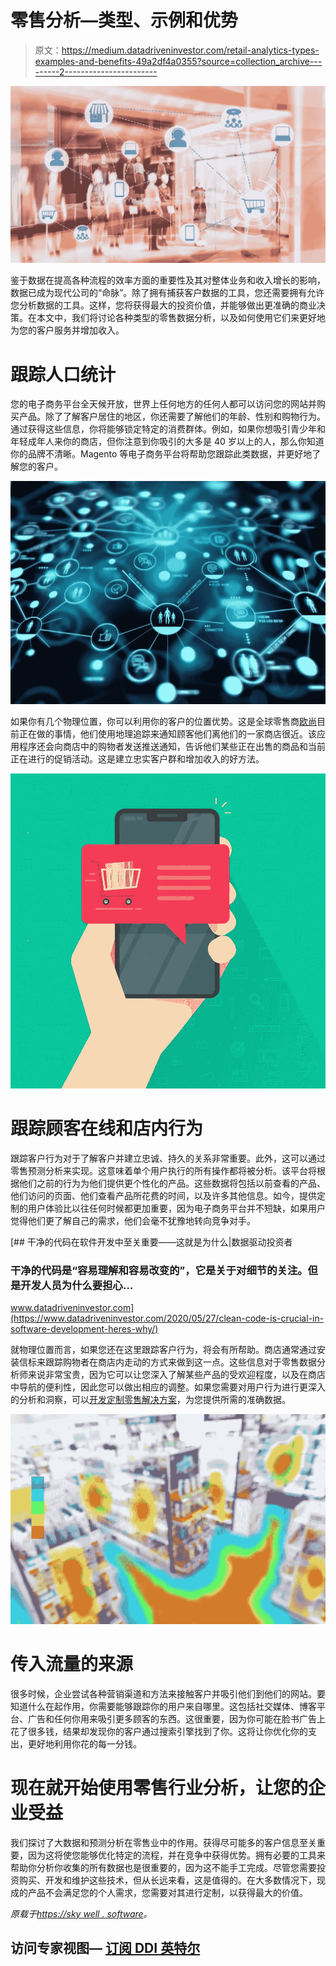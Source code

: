 # 零售分析—类型、示例和优势

> 原文：<https://medium.datadriveninvestor.com/retail-analytics-types-examples-and-benefits-49a2df4a0355?source=collection_archive---------2----------------------->

![](img/958a227b74fb6cd29eabd07c05881ccd.png)

鉴于数据在提高各种流程的效率方面的重要性及其对整体业务和收入增长的影响，数据已成为现代公司的“命脉”。除了拥有捕获客户数据的工具，您还需要拥有允许您分析数据的工具。这样，您将获得最大的投资价值，并能够做出更准确的商业决策。在本文中，我们将讨论各种类型的零售数据分析，以及如何使用它们来更好地为您的客户服务并增加收入。

# 跟踪人口统计

您的电子商务平台全天候开放，世界上任何地方的任何人都可以访问您的网站并购买产品。除了了解客户居住的地区，你还需要了解他们的年龄、性别和购物行为。通过获得这些信息，你将能够锁定特定的消费群体。例如，如果你想吸引青少年和年轻成年人来你的商店，但你注意到你吸引的大多是 40 岁以上的人，那么你知道你的品牌不清晰。Magento 等电子商务平台将帮助您跟踪此类数据，并更好地了解您的客户。

![](img/ecfe04368731ad56d22b9f165a15d997.png)

如果你有几个物理位置，你可以利用你的客户的位置优势。这是全球零售商[欧尚](https://skywell.software/portfolio/auchan-mobile-application/)目前正在做的事情，他们使用地理追踪来通知顾客他们离他们的一家商店很近。该应用程序还会向商店中的购物者发送推送通知，告诉他们某些正在出售的商品和当前正在进行的促销活动。这是建立忠实客户群和增加收入的好方法。

![](img/1b4426bfd79ccb99afef7cc7b900573d.png)

# 跟踪顾客在线和店内行为

跟踪客户行为对于了解客户并建立忠诚、持久的关系非常重要。此外，这可以通过零售预测分析来实现。这意味着单个用户执行的所有操作都将被分析。该平台将根据他们之前的行为为他们提供更个性化的产品。这些数据将包括以前查看的产品、他们访问的页面、他们查看产品所花费的时间，以及许多其他信息。如今，提供定制的用户体验比以往任何时候都更加重要，因为电子商务平台并不短缺，如果用户觉得他们更了解自己的需求，他们会毫不犹豫地转向竞争对手。

[](https://www.datadriveninvestor.com/2020/05/27/clean-code-is-crucial-in-software-development-heres-why/) [## 干净的代码在软件开发中至关重要——这就是为什么|数据驱动投资者

### 干净的代码是“容易理解和容易改变的”，它是关于对细节的关注。但是开发人员为什么要担心…

www.datadriveninvestor.com](https://www.datadriveninvestor.com/2020/05/27/clean-code-is-crucial-in-software-development-heres-why/) 

就物理位置而言，如果您还在这里跟踪客户行为，将会有所帮助。商店通常通过安装信标来跟踪购物者在商店内走动的方式来做到这一点。这些信息对于零售数据分析师来说非常宝贵，因为它可以让您深入了解某些产品的受欢迎程度，以及在商店中导航的便利性，因此您可以做出相应的调整。如果您需要对用户行为进行更深入的分析和洞察，可以[开发定制零售解决方案](https://skywell.software/retail-software-development/)，为您提供所需的准确数据。

![](img/2f12310bb690e5eedece7e869a2b4315.png)

# 传入流量的来源

很多时候，企业尝试各种营销渠道和方法来接触客户并吸引他们到他们的网站。要知道什么在起作用，你需要能够跟踪你的用户来自哪里。这包括社交媒体、博客平台、广告和任何你用来吸引更多顾客的东西。这很重要，因为你可能在脸书广告上花了很多钱，结果却发现你的客户通过搜索引擎找到了你。这将让你优化你的支出，更好地利用你花的每一分钱。

# 现在就开始使用零售行业分析，让您的企业受益

我们探讨了大数据和预测分析在零售业中的作用。获得尽可能多的客户信息至关重要，因为这将使您能够优化特定的流程，并在竞争中获得优势。拥有必要的工具来帮助你分析你收集的所有数据也是很重要的，因为这不能手工完成。尽管您需要投资购买、开发和维护这些技术，但从长远来看，这是值得的。在大多数情况下，现成的产品不会满足您的个人需求，您需要对其进行定制，以获得最大的价值。

*原载于*[*https://sky well . software*](https://skywell.software/blog/retail-analytics-types-examples-benefits/)*。*

## 访问专家视图— [订阅 DDI 英特尔](https://datadriveninvestor.com/ddi-intel)